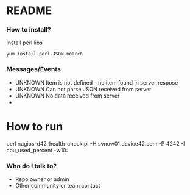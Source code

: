 # README #

### How to install? ###

Install perl libs

`yum install perl-JSON.noarch`

### Messages/Events ###
* UNKNOWN Item is not defined - no item found in server respose
* UNKNOWN Can not parse JSON received from server
* UNKNOWN No data received from server
* 

# How to run
perl nagios-d42-health-check.pl -H svnow01.device42.com -P 4242 -I cpu_used_percent -w10:


### Who do I talk to? ###

* Repo owner or admin
* Other community or team contact